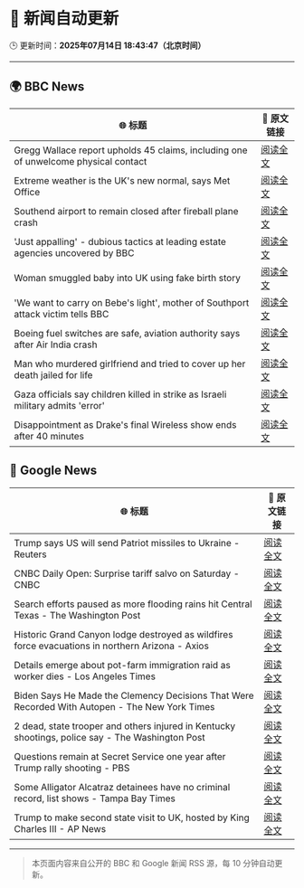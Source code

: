 # 🧠 新闻自动更新

🕒 更新时间：**2025年07月14日 18:43:47（北京时间）**

---

## 🌍 BBC News

| 🌐 标题 | 🔗 原文链接 |
|--------|-------------|
| Gregg Wallace report upholds 45 claims, including one of unwelcome physical contact | [阅读全文](https://www.bbc.com/news/articles/c3endz88k2qo) |
| Extreme weather is the UK's new normal, says Met Office | [阅读全文](https://www.bbc.com/news/articles/c74w1gyd7mko) |
| Southend airport to remain closed after fireball plane crash | [阅读全文](https://www.bbc.com/news/articles/c1jw71kjx14o) |
| 'Just appalling' - dubious tactics at leading estate agencies uncovered by BBC | [阅读全文](https://www.bbc.com/news/articles/cvg81l57x53o) |
| Woman smuggled baby into UK using fake birth story | [阅读全文](https://www.bbc.com/news/articles/c98jl8jnz92o) |
| 'We want to carry on Bebe's light', mother of Southport attack victim tells BBC | [阅读全文](https://www.bbc.com/news/articles/cgrxpn5vw8yo) |
| Boeing fuel switches are safe, aviation authority says after Air India crash | [阅读全文](https://www.bbc.com/news/articles/ce9xpgnx3vdo) |
| Man who murdered girlfriend and tried to cover up her death jailed for life | [阅读全文](https://www.bbc.com/news/articles/cz7lgpxld24o) |
| Gaza officials say children killed in strike as Israeli military admits 'error' | [阅读全文](https://www.bbc.com/news/articles/c0rvxjnvv71o) |
| Disappointment as Drake's final Wireless show ends after 40 minutes | [阅读全文](https://www.bbc.com/news/articles/c14e54ggyl1o) |

## 📰 Google News

| 🌐 标题 | 🔗 原文链接 |
|--------|-------------|
| Trump says US will send Patriot missiles to Ukraine - Reuters | [阅读全文](https://news.google.com/rss/articles/CBMingFBVV95cUxQMGZ0NDJHNnFhSkJheHFCaXE3X0J3Q2hjSWtTYUpwUzJ2Y3VhcTQ4WnVWUWtmYzkwTUo4UVpnN3VFVTRzWm52aVI2S0o4bmdNWXpOY2d6eDE2STA0ZS1ZVnluYlFXUE5xcTdzNEltcGEzYzF2S1hYSnZOUGljeXlVWHdfQWhidHdONEhTZ2hadzVDRk1GeU1Ib0tjSXpJQQ?oc=5) |
| CNBC Daily Open: Surprise tariff salvo on Saturday - CNBC | [阅读全文](https://news.google.com/rss/articles/CBMijwFBVV95cUxQM0tjTXRwelVmWEcwWjVoZXduTkU0bXZaaXdpVFptSHNiVjBTd3VIcmNSREJWYm5hMjJpOWZXVENmRE9kVFFEUWdLeG1jbnBCak13bXQtR2JDb09VNDVOZmxua1RIQ1ZQWG1CaEU3NVVjdWxfcFY5R0tUVE82VnI1MGRJcWxES21ncXJwLW9FZ9IBlAFBVV95cUxPYTMybDVrVjRETmVOWG5pS0tKMWVFNzFHZzQ0d0pEcDdLSG1pQ2lLSE0yc0tXNFFDeHpiSGdpUDNUSDBNQjdzNmxCcXBaM2dUeHVkNkd0NFpMbGV0WWlhbUFYQTZhYjZ6V2FBQ3JZcjhCbmN1X0hHN1NRSXRnYkUtaTdabExZLTZzemhpTFltRzZsV0Nl?oc=5) |
| Search efforts paused as more flooding rains hit Central Texas - The Washington Post | [阅读全文](https://news.google.com/rss/articles/CBMimgFBVV95cUxQNkVpNmEwYmxkaDBIZXFCaVpHWW82eWR5UTBJVDNrNDFfbkNfbDVtdHpCNzVfZ0ZTa2tDbE5VbUJLTktrRl9IM1dzbGVRcWtsa2c2MVBVTFFfakpWSVhLdHFfbEVFVGlHRXR1ekdLbXJqN0g0WDFCSmZoendiNF95QXhrVDRmUFRST2QxQVRTbU9USktWTno5bEpB?oc=5) |
| Historic Grand Canyon lodge destroyed as wildfires force evacuations in northern Arizona - Axios | [阅读全文](https://news.google.com/rss/articles/CBMikgFBVV95cUxNQV9EVGZkZ2VaRHZFQnJsUjJScW55RHlUenlXUlJwZTVReDV3UFNlNVJHV3RLZTB5aHRxN0hORndTeUlGaTRWeFByOWdCckZfb2tBZnhYMVQ5T09HanJ4TFpRZDhKbnRuVEF1d1RESFFDQV80eG1XVnZYUXZuMmZmbGl1Qll2UEFaN1BpZHN6NWhpUQ?oc=5) |
| Details emerge about pot-farm immigration raid as worker dies - Los Angeles Times | [阅读全文](https://news.google.com/rss/articles/CBMiiwFBVV95cUxPMmFjRTFmdFdUcHdESTJQaHZRZzBSSVRTV3NXLWtITTh2TzM2WGMxdUVGU3d5bGNfWnk2eGdQUmxoZ29PNTVzaDhqNFNNOWdjbE95bmRueWxYUXpVMjlyQWpybGkyYnF1VVo3bHNfNUh1eU4yS21qMEVMcnFSQnZkTzFDMks1cFlRR0dn?oc=5) |
| Biden Says He Made the Clemency Decisions That Were Recorded With Autopen - The New York Times | [阅读全文](https://news.google.com/rss/articles/CBMihAFBVV95cUxPNmc3ZlFmWmtUZmEwYU1SMC1kaVdUUjJTanFpdC1USWFwNHdCMm1zMmQtOHBxYkNiSDh0VTZXNVd0d0YwaWNHMzhBZm45T3dqOEI3S25qbVo1SWRhN04zTk0xNlZzSFk5aDNBLVJaMVZCMHpSX1pQYzVOZm5tWEZEa1NMTEI?oc=5) |
| 2 dead, state trooper and others injured in Kentucky shootings, police say - The Washington Post | [阅读全文](https://news.google.com/rss/articles/CBMilwFBVV95cUxNT25STW1iMDdvbW13TEhRU2Y0aUZ6YzhYN29wc2U4YV8zNVNGRWpmRlZYdlZPS2lmRHhsa2NJMWQyWjZmcnh5UFNod0pxZmVZZjVjaTBneVR3QmZ2MElCeWswc19ZSVNpNjF5WDZCQ1QtUTM4YjduUGQ3YWNmU0xvREJnRWxPWFdhQ094eFRhWW1MdWZPNHhj?oc=5) |
| Questions remain at Secret Service one year after Trump rally shooting - PBS | [阅读全文](https://news.google.com/rss/articles/CBMirAFBVV95cUxQLXV2aGttS05xSl9CMDdmaFRsYTZIXzJvS0kwSW12LXdRZEZ6dE1LQTFXZloxNEVoMEtTOU1pdTVGV0JlOW8wMkl5NUplUFB5a0NJU2JYZllvM3dHS2J3ZkNHUVFwNmN3d2FnRDNURWwwYmdjaVhzUnl5cC1JREN5MmNlQTdNb0FITUMxNFZBRFhqejF2NXlxN0ROaElZSGVCLW9BOGRnX0NYOTI50gGyAUFVX3lxTE9HQTFwWU0zYkQzaWZUamtiSnRlVjVMbzVnaFF1WHp2a01FTllHZ0toaW5XZzh4VGRaWm9tb2M3dUlDUzhlSmVFT2VzbEg2SU5ZNTNfd3I0c1FDYy1iNjRBWW1xOUcyelRjWDh5cUswV09Xb1lCVHozXzdpVWkwR2FVamJyWmlJbVhCX1QzaGJpa21RV3ZzQTRvSEZEaldmSmowUlV6MXFlUWZKRm5DcHdDZ1E?oc=5) |
| Some Alligator Alcatraz detainees have no criminal record, list shows - Tampa Bay Times | [阅读全文](https://news.google.com/rss/articles/CBMiugFBVV95cUxPLWpFb2ZvYXJMUGFya1R0ak5zZU40eE96TnluZXR5Z1RRUk8wTTc5Y0d2eldvdnRkQXNRQy1kN1E5WnZWX3NJTThRRE4wZmZPZkYzbEhLWVFWMDZGdUV6T0twZEduWm5GX2dLbkdMcTdNN3JYbFJJa1VrY21CWXhjN0RBSmdpdUZ1X0h4MmNZWlZWSkc5b3l6WWxwd1BvaUVoZTEtYlJpck5lRkJIRmpDVk94ZURqU09SM0E?oc=5) |
| Trump to make second state visit to UK, hosted by King Charles III - AP News | [阅读全文](https://news.google.com/rss/articles/CBMilAFBVV95cUxQRThoQUJyZHZ5VENDS1dHcU81TmxwOTNNZ1c0SHZJZV9PRU9BR1Z2bFhoOWE1TmhESEdtT2Q0bnJtRmUxYmlLcnhlWlFENkdOWWxTRlJaNlpwZmhoZnVVV3JYRWVXUUZnVWVzZHpjNHEzVHR0ZXBuc2lMaE05M2VJTVVyT3VfZ0hvSmNBdnBqMFpmUW5K?oc=5) |

---
> 本页面内容来自公开的 BBC 和 Google 新闻 RSS 源，每 10 分钟自动更新。